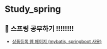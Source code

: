 # Study_spring
## :leaves: 스프링 공부하기 !!!!!!!!
* [상품등록 웹 페이지 (mybatis, springboot 사용)](/hw_product_boot)
